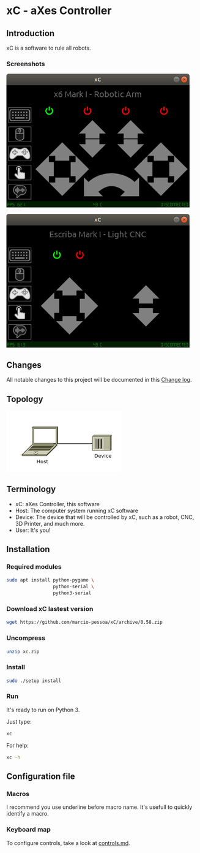 # xC - aXes Controller

## Introduction
xC is a software to rule all robots.

### Screenshots
![x6](Screenshots/x6.png)

![Escriba](Screenshots/escriba.png)

<!--
## Videos
Watch this projects videos on [YouTube Playlist].
-->

## Changes
All notable changes to this project will be documented in this [Change log](CHANGELOG.md).

## Topology
![Topology](Documents/Pictures/xC.png)

## Terminology 
- xC: aXes Controller, this software
- Host: The computer system running xC software
- Device: The device that will be controlled by xC, such as a robot, CNC, 3D Printer, and much more.
- User: It's you!

## Installation

### Required modules
``` bash
sudo apt install python-pygame \
                 python-serial \
                 python3-serial
```

### Download xC lastest version
``` bash
wget https://github.com/marcio-pessoa/xC/archive/0.58.zip
```
### Uncompress
``` bash
unzip xc.zip
```
### Install
``` bash
sudo ./setup install
```
### Run
It's ready to run on Python 3.

Just type:
``` bash
xc
```

For help:
``` bash
xc -h
```

## Configuration file

### Macros
I recommend you use underline before macro name. It's usefull to quickly identify a macro.

### Keyboard map

To configure controls, take a look at [controls.md](Documents/controls.md).
